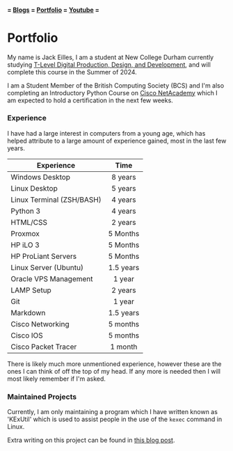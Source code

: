 #### = [Blogs](https://arykdev.wordpress.com) = [Portfolio](portfolio.md) = [Youtube](youtube.md) =

# Portfolio

My name is Jack Eilles, I am a student at New College Durham currently studying [T-Level Digital Production, Design, and Development](https://qualifications.pearson.com/en/qualifications/t-levels/digital-production-design-and-development.html), and will complete this course in the Summer of 2024.

I am a Student Member of the British Computing Society (BCS) and I'm also completing an Introductory Python Course on [Cisco NetAcademy](https://netacad.com "Cisco NetAcademy Website") which I am expected to hold a certification in the next few weeks.

### Experience

I have had a large interest in computers from a young age, which has helped attribute to a large amount of experience gained, most in the last few years.

| Experience                 |   Time    |
| -------------------------- | :-------: |
| Windows Desktop            | 8 years   |
| Linux Desktop              | 5 years   |
| Linux Terminal (ZSH/BASH)  | 4 years   |
| Python 3                   | 4 years   |
| HTML/CSS                   | 2 years   |
| Proxmox                    | 5 Months  |
| HP iLO 3                   | 5 Months  |
| HP ProLiant Servers        | 5 Months  |
| Linux Server (Ubuntu)      | 1.5 years |
| Oracle VPS Management      | 1 year    |
| LAMP Setup                 | 2 years   |
| Git                        | 1 year    |
| Markdown                   | 1.5 years |
| Cisco Networking           | 5 months  |
| Cisco IOS                  | 5 months  |
| Cisco Packet Tracer        | 1 month   |

There is likely much more unmentioned experience, however these are the ones I can think of off the top of my head.
If any more is needed then I will most likely remember if I'm asked.

### Maintained Projects

Currently, I am only maintaining a program which I have written known as 'KExUtil' which is used to assist people in the use of the `kexec` command in Linux.

Extra writing on this project can be found in [this blog post](https://arykdev.wordpress.com/2022/11/19/kexutil/ "KExUtil Blog Post on arykdev.wordpress.com").